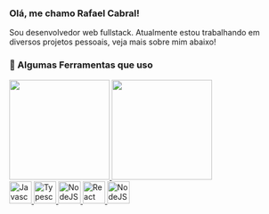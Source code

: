 ### Olá, me chamo Rafael Cabral!
Sou desenvolvedor web fullstack. Atualmente estou trabalhando em diversos
projetos pessoais, veja mais sobre mim abaixo!

### :rocket: Algumas Ferramentas que uso
<link rel="stylesheet" href="https://cdn.jsdelivr.net/gh/devicons/devicon@v2.15.1/devicon.min.css">

<div>
<a href="https://github.com/RafaelCabral26">
<img loading="lazy" height="180em" src="https://github-readme-stats.vercel.app/api?username=RafaelCabral26&show_icons=true&hide=contribs,issues&locale=pt-br"/>
<img loading="lazy" height="180em" src="https://github-readme-stats.vercel.app/api/top-langs/?username=RafaelCabral26&locale=pt-br&langs_count=10&layout=compact"/>
<br/>
<div>
<img loading="lazy" title="Javascript" height="40em" src="https://cdn.jsdelivr.net/gh/devicons/devicon/icons/javascript/javascript-original.svg" />
<img loading="lazy" title="Typescript" height="40em" src="https://cdn.jsdelivr.net/gh/devicons/devicon/icons/typescript/typescript-original.svg" />
<img loading="lazy" title="NodeJS" height="40em" src="https://cdn.jsdelivr.net/gh/devicons/devicon/icons/nodejs/nodejs-original.svg" />
<img loading="lazy" title="React" height="40em" src="https://cdn.jsdelivr.net/gh/devicons/devicon/icons/react/react-original.svg" />
  <img loading="lazy" title="NodeJS" height="40em" src="https://cdn.jsdelivr.net/gh/devicons/devicon/icons/vuejs/vuejs-original.svg" />
</div>
</div>
